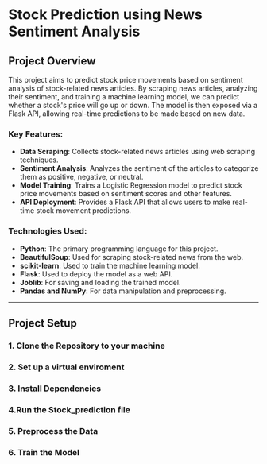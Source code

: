 # Stock Prediction using News Sentiment Analysis

## Project Overview

This project aims to predict stock price movements based on sentiment analysis of stock-related news articles. By scraping news articles, analyzing their sentiment, and training a machine learning model, we can predict whether a stock's price will go up or down. The model is then exposed via a Flask API, allowing real-time predictions to be made based on new data.

### Key Features:
- **Data Scraping**: Collects stock-related news articles using web scraping techniques.
- **Sentiment Analysis**: Analyzes the sentiment of the articles to categorize them as positive, negative, or neutral.
- **Model Training**: Trains a Logistic Regression model to predict stock price movements based on sentiment scores and other features.
- **API Deployment**: Provides a Flask API that allows users to make real-time stock movement predictions.

### Technologies Used:
- **Python**: The primary programming language for this project.
- **BeautifulSoup**: Used for scraping stock-related news from the web.
- **scikit-learn**: Used to train the machine learning model.
- **Flask**: Used to deploy the model as a web API.
- **Joblib**: For saving and loading the trained model.
- **Pandas and NumPy**: For data manipulation and preprocessing.

---

## Project Setup

### 1. Clone the Repository to your machine
### 2. Set up a virtual enviroment
### 3. Install Dependencies
### 4.Run the Stock_prediction file  
### 5.  Preprocess the Data
### 6. Train the Model
